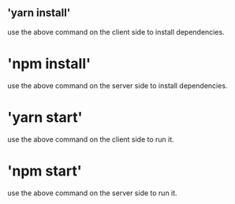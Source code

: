 



## 'yarn install'
use the above command on the client side to install dependencies.

# 'npm install'
use the above command on the server side to install dependencies.

# 'yarn start'
use the above command on the client side to run it.

# 'npm start'
use the above command on the server side to run it.
